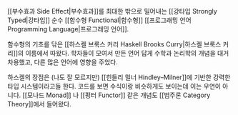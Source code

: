 [[부수효과 Side Effect|부수효과]]를 최대한 밖으로 밀어내는 [[강타입 Strongly Typed|강타입]] 순수 [[함수형 Functional|함수형]] [[프로그래밍 언어 Programming Language|프로그래밍 언어]].

함수형의 기초를 닦은 [[하스켈 브룩스 커리 Haskell Brooks Curry|하스켈 브룩스 커리]]의 이름에서 따왔다. 학자들이 모여서 만든 언어 답게 수학과 논리학의 개념을 대거 차용했고, 다른 많은 언어에 영향을 주었다.

하스켈의 장점은 (나도 잘 모르지만) [[힌들리 밀너 Hindley–Milner]]에 기반한 강력한 타입 시스템이라고들 한다. 코드를 보면 수식이랑 비슷하게도 보이는데 이는 우연이 아니다. [[모나드 Monad]] 나 [[펑터 Functor]] 같은 개념도 [[범주론 Category Theory]]에서 들어왔다. 